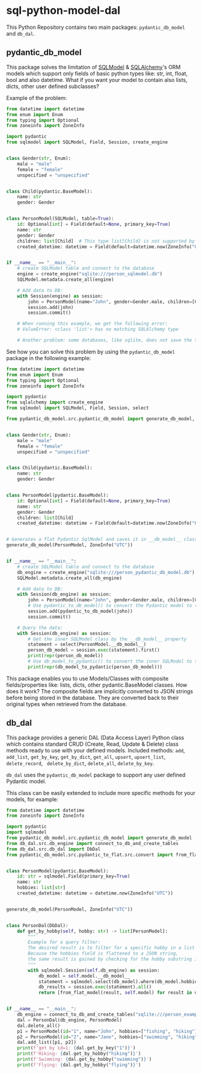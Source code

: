 # sql-python-model-dal

This Python Repository contains two main packages: `pydantic_db_model` and `db_dal`.

## pydantic_db_model

This package solves the limitation of [SQLModel](https://sqlmodel.tiangolo.com/) & [SQLAlchemy](https://www.sqlalchemy.org/)'s ORM models which support only fields of basic python types like: str, int, float, bool and also datetime.
What if you want your model to contain also lists, dicts, other user defined subclasses?

Example of the problem:
```python
from datetime import datetime
from enum import Enum
from typing import Optional
from zoneinfo import ZoneInfo

import pydantic
from sqlmodel import SQLModel, Field, Session, create_engine


class Gender(str, Enum):
    male = "male"
    female = "female"
    unspecified = "unspecified"


class Child(pydantic.BaseModel):
    name: str
    gender: Gender


class PersonModel(SQLModel, table=True):
    id: Optional[int] = Field(default=None, primary_key=True)
    name: str
    gender: Gender
    children: list[Child]  # This type list[Child] is not supported by SQLModel
    created_datetime: datetime = Field(default=datetime.now(ZoneInfo("UTC")))


if __name__ == "__main__":
    # create SQLModel table and connect to the database
    engine = create_engine("sqlite:///person_sqlmodel.db")
    SQLModel.metadata.create_all(engine)

    # Add data to DB:
    with Session(engine) as session:
        john = PersonModel(name="John", gender=Gender.male, children=[Child(name="Alice", gender=Gender.female)])
        session.add(john)
        session.commit()

    # When running this example, we get the following error:
    # ValueError: <class 'list'> has no matching SQLAlchemy type

    # Another problem: some databases, like sqlite, does not save the timezone info of datetime objects
```

See how you can solve this problem by using the `pydantic_db_model` package in the following example:
```python
from datetime import datetime
from enum import Enum
from typing import Optional
from zoneinfo import ZoneInfo

import pydantic
from sqlalchemy import create_engine
from sqlmodel import SQLModel, Field, Session, select

from pydantic_db_model.src.pydantic_db_model import generate_db_model, pydantic_to_db_model, db_model_to_pydantic


class Gender(str, Enum):
    male = "male"
    female = "female"
    unspecified = "unspecified"


class Child(pydantic.BaseModel):
    name: str
    gender: Gender


class PersonModel(pydantic.BaseModel):
    id: Optional[int] = Field(default=None, primary_key=True)
    name: str
    gender: Gender
    children: list[Child]
    created_datetime: datetime = Field(default=datetime.now(ZoneInfo("UTC")))


# Generates a flat Pydantic SqlModel and saves it in __db_model__ class property of PersonModel:
generate_db_model(PersonModel, ZoneInfo("UTC"))


if __name__ == "__main__":
    # create SQLModel table and connect to the database
    db_engine = create_engine("sqlite:///person_pydantic_db_model.db")
    SQLModel.metadata.create_all(db_engine)

    # Add data to DB:
    with Session(db_engine) as session:
        john = PersonModel(name="John", gender=Gender.male, children=[Child(name="Alice", gender=Gender.female)])
        # Use pydantic_to_db_model() to convert the Pydantic model to the inner SQLModel
        session.add(pydantic_to_db_model(john))
        session.commit()

    # Query the data:
    with Session(db_engine) as session:
        # Get the inner SQLModel class by the __db_model__ property
        statement = select(PersonModel.__db_model__)
        person_db_model = session.exec(statement).first()
        print(repr(person_db_model))
        # Use db_model_to_pydantic() to convert the inner SQLModel to the user defined Pydantic model
        print(repr(db_model_to_pydantic(person_db_model)))
```

This package enables you to use Models/Classes with composite fields/properties like: lists, dicts, other pydantic.BaseModel classes.
How does it work?
The composite fields are implicitly converted to JSON strings before being stored in the database.
They are converted back to their original types when retrieved from the database. 


## db_dal

This package provides a generic DAL (Data Access Layer) Python class which contains standard CRUD (Create, Read, Update & Delete) class methods ready to use with your defined models.
Included methods: `add`, `add_list`, `get_by_key`, `get_by_dict`, `get_all`, `upsert`, `upsert_list`, `delete_record`, ` delete_by_dict`, `delete_all`, `delete_by_key`.

`db_dal` uses the `pydantic_db_model` package to support any user defined Pydantic model.

This class can be easily extended to include more specific methods for your models, for example:
```python
from datetime import datetime
from zoneinfo import ZoneInfo

import pydantic
import sqlmodel
from pydantic_db_model.src.pydantic_db_model import generate_db_model
from db_dal.src.db_engine import connect_to_db_and_create_tables
from db_dal.src.db_dal import DbDal
from pydantic_db_model.src.pydantic_to_flat.src.convert import from_flat_model


class PersonModel(pydantic.BaseModel):
    id: str = sqlmodel.Field(primary_key=True)
    name: str
    hobbies: list[str]
    created_datetime: datetime = datetime.now(ZoneInfo("UTC"))


generate_db_model(PersonModel, ZoneInfo("UTC"))


class PersonDal(DbDal):
    def get_by_hobby(self, hobby: str) -> list[PersonModel]:
        """
        Example for a query filter:
        The desired result is to filter for a specific hobby in a list of hobbies.
        Because the hobbies field is flattened to a JSON string,
        the same result is gained by checking for the hobby substring in the hobbies JSON string.
        """
        with sqlmodel.Session(self.db_engine) as session:
            db_model = self.model.__db_model__
            statement = sqlmodel.select(db_model).where(db_model.hobbies.contains(f'"{hobby}"'))
            db_results = session.exec(statement).all()
            return [from_flat_model(result, self.model) for result in db_results]


if __name__ == "__main__":
    db_engine = connect_to_db_and_create_tables("sqlite:///person_example.db")
    dal = PersonDal(db_engine, PersonModel)
    dal.delete_all()
    p1 = PersonModel(id="1", name="John", hobbies=["fishing", "hiking"])
    p2 = PersonModel(id="2", name="Jane", hobbies=["swimming", "hiking"])
    dal.add_list([p1, p2])
    print(f'get by id=1: {dal.get_by_key("1")}')
    print(f'Hiking: {dal.get_by_hobby("hiking")}')
    print(f'Swimming: {dal.get_by_hobby("swimming")}')
    print(f'Flying: {dal.get_by_hobby("flying")}')
```


